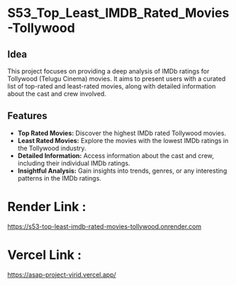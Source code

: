 # S53_Top_Least_IMDB_Rated_Movies-Tollywood

## Idea

This project focuses on providing a deep analysis of IMDb ratings for Tollywood (Telugu Cinema) movies. It aims to present users with a curated list of top-rated and least-rated movies, along with detailed information about the cast and crew involved.

## Features

- **Top Rated Movies:** Discover the highest IMDb rated Tollywood movies.
- **Least Rated Movies:** Explore the movies with the lowest IMDb ratings in the Tollywood industry.
- **Detailed Information:** Access information about the cast and crew, including their individual IMDb ratings.
- **Insightful Analysis:** Gain insights into trends, genres, or any interesting patterns in the IMDb ratings.

# Render Link :

https://s53-top-least-imdb-rated-movies-tollywood.onrender.com


# Vercel Link :

https://asap-project-virid.vercel.app/